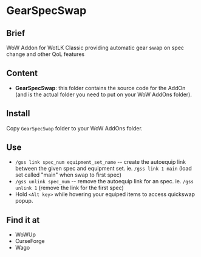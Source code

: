 # GearSpecSwap

## Brief

WoW Addon for WotLK Classic providing automatic gear swap on spec change and other QoL features

## Content

* __GearSpecSwap__: this folder contains the source code for the AddOn (and is the actual folder you need to put on your WoW AddOns folder).

## Install

Copy `GearSpecSwap` folder to your WoW AddOns folder.

## Use

- `/gss link spec_num equipment_set_name` -- create the autoequip link between the given spec and equipment set. ie. `/gss link 1 main` (load set called "main" when swap to first spec)
- `/gss unlink spec_num` -- remove the autoequip link for an spec. ie. `/gss unlink 1` (remove the link for the first spec)
- Hold `<Alt key>` while hovering your equiped items to access quickswap popup.

## Find it at

- WoWUp
- CurseForge
- Wago
